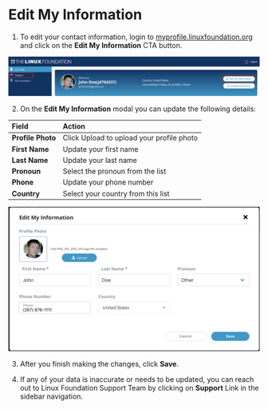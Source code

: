 # Edit My Information

1. To edit your contact information, login to [myprofile.linuxfoundation.org](https://myprofile.linuxfoundation.org/) and click on the **Edit My Information** CTA button.

![](../.gitbook/assets/my-profile-header%20%282%29.png)

2. On the **Edit My Information** modal you can update the following details:

| **Field** | **Action** |
| :--- | :--- |
| **Profile Photo**  | Click Upload to upload your profile photo |
| **First Name** | Update your first name  |
| **Last Name** | Update your last name |
| **Pronoun** | Select the pronoun from the list |
| **Phone** | Update your phone number |
| **Country** | Select your country from this list |

![](../.gitbook/assets/edit-my-information-modal.png)

3. After you finish making the changes, click **Save**.

4. If any of your data is inaccurate or needs to be updated, you can reach out to Linux Foundation Support Team by clicking on **Support** Link in the sidebar navigation.

 



